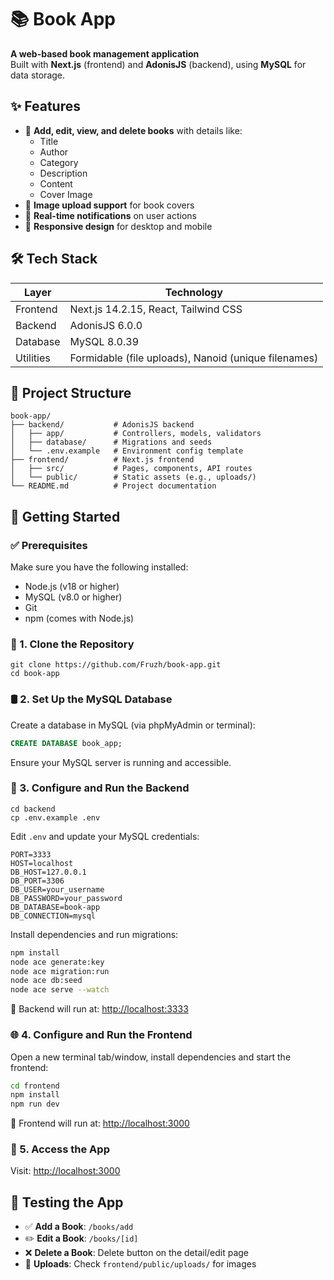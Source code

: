 
# 📚 Book App

**A web-based book management application**  
Built with **Next.js** (frontend) and **AdonisJS** (backend), using **MySQL** for data storage.



## ✨ Features

- 📖 **Add, edit, view, and delete books** with details like:
  - Title
  - Author
  - Category
  - Description
  - Content
  - Cover Image
- 📸 **Image upload support** for book covers
- 🔔 **Real-time notifications** on user actions
- 📱 **Responsive design** for desktop and mobile



## 🛠️ Tech Stack

| Layer       | Technology                |
|-------------|----------------------------|
| Frontend    | Next.js 14.2.15, React, Tailwind CSS |
| Backend     | AdonisJS 6.0.0             |
| Database    | MySQL 8.0.39               |
| Utilities   | Formidable (file uploads), Nanoid (unique filenames) |



## 📂 Project Structure

```
book-app/
├── backend/           # AdonisJS backend
│   ├── app/           # Controllers, models, validators
│   ├── database/      # Migrations and seeds
│   └── .env.example   # Environment config template
├── frontend/          # Next.js frontend
│   ├── src/           # Pages, components, API routes
│   └── public/        # Static assets (e.g., uploads/)
└── README.md          # Project documentation

```

## 🚀 Getting Started

### ✅ Prerequisites

Make sure you have the following installed:

- Node.js (v18 or higher)
- MySQL (v8.0 or higher)
- Git
- npm (comes with Node.js)



### 🧾 1. Clone the Repository

```
git clone https://github.com/Fruzh/book-app.git
cd book-app
```

### 🛢️ 2. Set Up the MySQL Database

Create a database in MySQL (via phpMyAdmin or terminal):

```sql
CREATE DATABASE book_app;
```

Ensure your MySQL server is running and accessible.

### 🔧 3. Configure and Run the Backend

```
cd backend
cp .env.example .env
```

Edit `.env` and update your MySQL credentials:

```env
PORT=3333
HOST=localhost
DB_HOST=127.0.0.1
DB_PORT=3306
DB_USER=your_username
DB_PASSWORD=your_password
DB_DATABASE=book-app
DB_CONNECTION=mysql
```

Install dependencies and run migrations:

```bash
npm install
node ace generate:key
node ace migration:run
node ace db:seed
node ace serve --watch
```

🔗 Backend will run at: [http://localhost:3333](http://localhost:3333)


### 🌐 4. Configure and Run the Frontend

Open a new terminal tab/window, install dependencies and start the frontend:

```bash
cd frontend
npm install
npm run dev
```

🔗 Frontend will run at: [http://localhost:3000](http://localhost:3000)

### 🎯 5. Access the App

Visit: [http://localhost:3000](http://localhost:3000)

## 🧪 Testing the App

* ✅ **Add a Book**: `/books/add`
* ✏️ **Edit a Book**: `/books/[id]`
* ❌ **Delete a Book**: Delete button on the detail/edit page
* 📁 **Uploads**: Check `frontend/public/uploads/` for images
